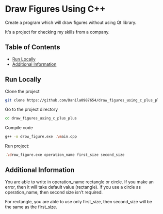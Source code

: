 
# Draw Figures Using C++ 
Create a program which will draw figures without using Qt library.

It's a project for checking my skills from a company.



## Table of Contents
- [Run Locally](#run-locally)
- [Additional Information](#additional-information)



## Run Locally
Clone the project

```bash
git clone https://github.com/Danila0987654/draw_figures_using_c_plus_plus.git
```

Go to the project directory

```bash
cd draw_figures_using_c_plus_plus
```

Compile code

```bash
g++ -o drow_figure.exe .\main.cpp
```

Run project:

```bash
.\drow_figure.exe operation_name first_size second_size
```


## Additional Information
You are able to write in operation_name rectangle or circle. If you make an error, then it will take default
value (rectangle). If you use a circle as operation_name, then second size isn't required.

For rectangle, you are able to use only first_size, then second_size will be the same as the first_size.

